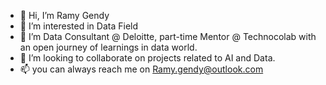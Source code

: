 - 👋 Hi, I’m Ramy Gendy
- 👀 I’m interested in Data Field 
- 🌱 I’m Data Consultant @ Deloitte, part-time Mentor @ Technocolab with an open journey of learnings in data world.
- 💞️ I’m looking to collaborate on projects related to AI and Data.
- 📫 you can always reach me on Ramy.gendy@outlook.com

